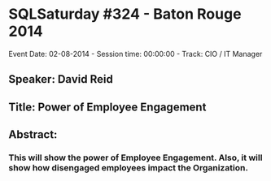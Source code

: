 # SQLSaturday #324 - Baton Rouge 2014
Event Date: 02-08-2014 - Session time: 00:00:00 - Track: CIO / IT Manager
## Speaker: David Reid
## Title: Power of Employee Engagement
## Abstract:
### This will show the power of Employee Engagement. Also, it will show how disengaged employees impact the Organization.
